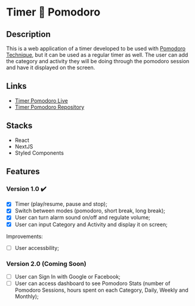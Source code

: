 # Timer 🍅 Pomodoro
## Description
This is a web application of a timer developed to be used with [Pomodoro Technique](https://en.wikipedia.org/wiki/Pomodoro_Technique), but it can be used as a regular timer as well. The user can add the category and activity they will be doing through the pomodoro session and have it displayed on the screen.

## Links
- [Timer Pomodoro Live](https://pomodoro-web-app.vercel.app/) 
- [Timer Pomodoro Repository](https://github.com/BeaReis/pomodoro-web-app)

## Stacks
- React
- NextJS
- Styled Components

## Features
### Version 1.0 ✔️
- [x] Timer (play/resume, pause and stop);
- [x] Switch between modes (pomodoro, short break, long break);
- [x] User can turn alarm sound on/off and regulate volume;
- [x] User can input Category and Activity and display it on screen;

Improvements:
- [ ] User accessbility;

### Version 2.0 (Coming Soon)
- [ ] User can Sign In with Google or Facebook;
- [ ] User can access dashboard to see Pomodoro Stats (number of Pomodoro Sessions, hours spent on each Category, Daily, Weekly and Monthly);